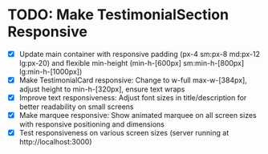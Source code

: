 # TODO: Make TestimonialSection Responsive

- [x] Update main container with responsive padding (px-4 sm:px-8 md:px-12 lg:px-20) and flexible min-height (min-h-[600px] sm:min-h-[800px] lg:min-h-[1000px])
- [x] Make TestimonialCard responsive: Change to w-full max-w-[384px], adjust height to min-h-[320px], ensure text wraps
- [x] Improve text responsiveness: Adjust font sizes in title/description for better readability on small screens
- [x] Make marquee responsive: Show animated marquee on all screen sizes with responsive positioning and dimensions
- [x] Test responsiveness on various screen sizes (server running at http://localhost:3000)
